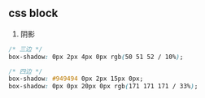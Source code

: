 ## css block

1. 阴影

```css
/* 三边 */
box-shadow: 0px 2px 4px 0px rgb(50 51 52 / 10%);

/* 四边 */
box-shadow: #949494 0px 2px 15px 0px;
box-shadow: 0px 0px 20px 0px rgb(171 171 171 / 33%);
```